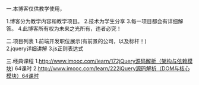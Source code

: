 一.本博客仅供教学使用，
   
   1.博客分为教学内容和教学项目。
   2.技术为学生分享
   3.每一项目都会有详细解答。
   4.此博客所有权为未来之光所有，违者必究！
   
   
二.项目列表
   1.前端开发职位展示(有前景的公司，以及标杆！)  
   2.jquery详细讲解
   3.js正则表达式
   
   
   
三.经典课程
   1.http://www.imooc.com/learn/172jQuery源码解析（架构与依赖模块) 64课时
   2.http://www.imooc.com/learn/222jQuery源码解析（DOM与核心模块）64课时
   
   
   
   